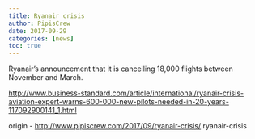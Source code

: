 ```yaml
---
title: Ryanair crisis
author: PipisCrew
date: 2017-09-29
categories: [news]
toc: true
---
```


Ryanair’s announcement that it is cancelling 18,000 flights between November and March.

http://www.business-standard.com/article/international/ryanair-crisis-aviation-expert-warns-600-000-new-pilots-needed-in-20-years-117092900141_1.html

origin - http://www.pipiscrew.com/2017/09/ryanair-crisis/ ryanair-crisis